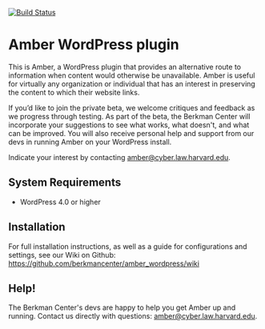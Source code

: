 [![Build Status](https://travis-ci.org/berkmancenter/amber_wordpress.png?branch=master)](https://travis-ci.org/berkmancenter/amber_wordpress)

Amber WordPress plugin
=================
This is Amber, a WordPress plugin that provides an alternative route to information when content would otherwise be unavailable. Amber is useful for virtually any organization or individual that has an interest in preserving the content to which their website links.

If you’d like to join the private beta, we welcome critiques and feedback as we progress through testing. As part of the beta, the Berkman Center will incorporate your suggestions to see what works, what doesn't, and what can be improved. You will also receive personal help and support from our devs in running Amber on your WordPress install.

Indicate your interest by contacting amber@cyber.law.harvard.edu.


## System Requirements ##

* WordPress 4.0 or higher

## Installation ##

For full installation instructions, as well as a guide for configurations and settings, see our Wiki on Github: https://github.com/berkmancenter/amber_wordpress/wiki

## Help! ##
The Berkman Center's devs are happy to help you get Amber up and running. Contact us directly with questions: amber@cyber.law.harvard.edu.
